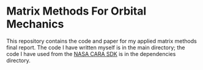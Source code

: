 # Matrix Methods For Orbital Mechanics
 
This repository contains the code and paper for my applied matrix methods final report. The code I have written myself is in the main directory; the code I have used from the [NASA CARA SDK](https://github.com/nasa/CARA_Analysis_Tools) is in the dependencies directory.
